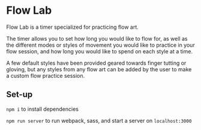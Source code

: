# Flow Lab
Flow Lab is a timer specialized for practicing flow art.

The timer allows you to set how long you would like to flow for, as well as the different modes or styles of movement you would like to practice in your flow session, and how long you would like to spend on each style at a time.

A few default styles have been provided geared towards finger tutting or gloving, but any styles from any flow art can be added by the user to make a custom flow practice session.

## Set-up

`npm i` to install dependencies

`npm run server` to run webpack, sass, and start a server on `localhost:3000`

